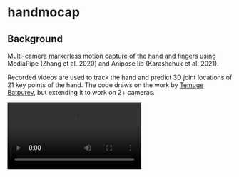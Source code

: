 # handmocap

## Background
Multi-camera markerless motion capture of the hand and fingers using MediaPipe (Zhang et al. 2020) and Anipose lib (Karashchuk et al. 2021).

Recorded videos are used to track the hand and predict 3D joint locations of 21 key points of the hand.  The code draws on the work by [Temuge Batpurev](https://temugeb.github.io/python/computer_vision/2021/06/27/handpose3d.html), but extending it to work on 2+ cameras.

<video src="https://github.com/DanMulla/handmocap/blob/main/sampledata/videos_processed/trial_pre_index_90/compilation.mp4" width="300" />

## Steps / Functions

Note: A window will open up asking user to select folder which data to analyze for all functions.  This would be /sampledata for the example data given.

1. `calibration.py` for intrinsic and extrinsic camera calibration using checkerboard.  With 4 cameras for our resolution and checkerboard, we averaged reprojection errors < 1 pixel.
2. `labels2d.py` for 2D predictions of hand key points from each camera view.  Annotated images will be saved.
3. `triangulation.py` for 3D triangulation of hand key points from calibration and 2D label results.  The triangulation will be done for all camera combinations, but the images/videos saved will be for only the full-camera set.
4. `kinematics.py` to calculate finger joint angles for all camera combinations.
5. `montage.py` for creating a video montage of the overlaid 2D predictions on the raw videos with the 3D kinematics.
6. `trigger.py` for synchronizing the kinematics with other hardware using a custom-designed trigger box that flashes an LED while sending an electrical impulse that can be recorded with other systems (e.g., EMG, Forces).  This function will load the first frame of one of the camera views, ask users prompt to select where in the image the LED will flash, and then automatically detect when the trigger was started by identifying the instance where LED turns on.  Trigger settings will need to be adjusted based on your own custom-designed box (e.g., trigger length).

## Outstanding Issues / Important Considerations

- Most of the code processing time is in saving images (which is turned on by default). The images also take up large disc space. Consider not saving to speed up processing.
- At the moment, both hands (if in view) are tracked, but the triangulation is only done on the right hand as we were recording videos of a single hand. In some images, both hands were in view. We used MediaPipe to identify right vs. left hand, however these predictions are not perfect. We added a temporary solution to fix switching of hands based on where we expected the right hand to be. A general solution needs to be added.
- The triangulation uses a least square method. Anipose has other solutions that are worth considering. On occasion, we noticed that the predictions of uninstructed fingers can be off (e.g., ring finger during little finger flexion). This can likely be alleviated by using Anipose's spatiotemporal regularization or combining a biomechanical modelling approach (OpenSim's IK) to constrain finger lengths.
